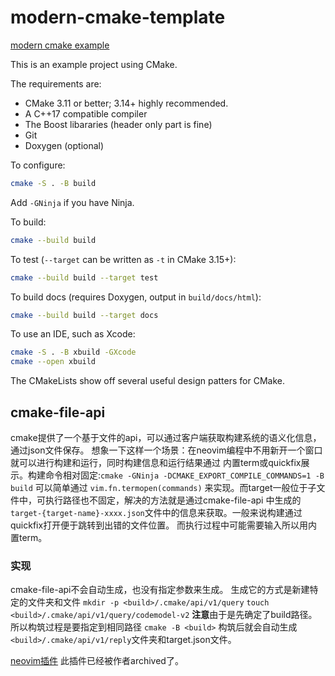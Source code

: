# modern-cmake-template

[modern cmake example](https://gitlab.com/CLIUtils/modern-cmake/tree/master/examples/extended-project)

This is an example project using CMake.

The requirements are:

- CMake 3.11 or better; 3.14+ highly recommended.
- A C++17 compatible compiler
- The Boost libararies (header only part is fine)
- Git
- Doxygen (optional)

To configure:

```bash
cmake -S . -B build
```

Add `-GNinja` if you have Ninja.

To build:

```bash
cmake --build build
```

To test (`--target` can be written as `-t` in CMake 3.15+):

```bash
cmake --build build --target test
```

To build docs (requires Doxygen, output in `build/docs/html`):

```bash
cmake --build build --target docs
```

To use an IDE, such as Xcode:

```bash
cmake -S . -B xbuild -GXcode
cmake --open xbuild
```

The CMakeLists show off several useful design patters for CMake.

## cmake-file-api

cmake提供了一个基于文件的api，可以通过客户端获取构建系统的语义化信息，通过json文件保存。
想象一下这样一个场景：在neovim编程中不用新开一个窗口就可以进行构建和运行，同时构建信息和运行结果通过
内置term或quickfix展示。构建命令相对固定:`cmake -GNinja -DCMAKE_EXPORT_COMPILE_COMMANDS=1 -B build`
可以简单通过 `vim.fn.termopen(commands)`
来实现。而target一般位于子文件中，可执行路径也不固定，解决的方法就是通过cmake-file-api
中生成的`target-{target-name}-xxxx.json`文件中的信息来获取。一般来说构建通过quickfix打开便于跳转到出错的文件位置。
而执行过程中可能需要输入所以用内置term。

### 实现

cmake-file-api不会自动生成，也没有指定参数来生成。
生成它的方式是新建特定的文件夹和文件 `mkdir -p <build>/.cmake/api/v1/query`
`touch <build>/.cmake/api/v1/query/codemodel-v2`
**注意**由于是先确定了build路径。所以构筑过程是要指定到相同路径
`cmake -B <build>`
构筑后就会自动生成`<build>/.cmake/api/v1/reply`文件夹和target.json文件。

[neovim插件](https://github.com/Shatur/neovim-cmake)
此插件已经被作者archived了。
